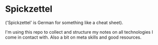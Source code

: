 # Spickzettel
('Spickzettel' is German for something like a cheat sheet).

I'm using this repo to collect and structure my notes on all technologies I come in contact with. Also a bit on meta skills and good resources.
